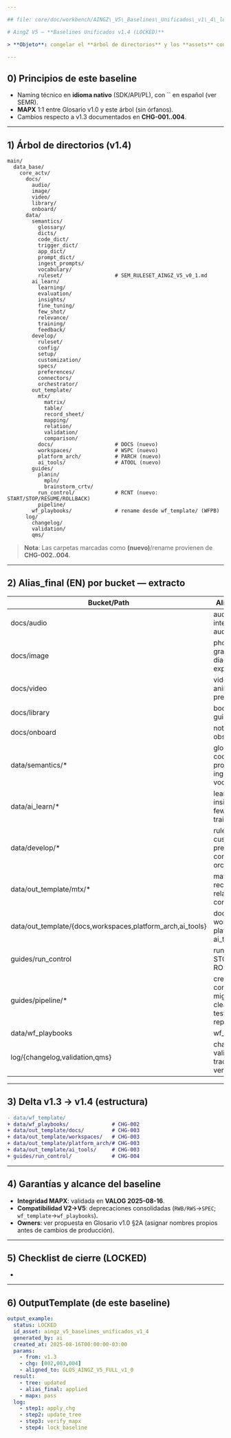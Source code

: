 ```yaml
---

## file: core/doc/workbench/AINGZ\_V5\_Baselines\_Unificados\_v1\_4\_locked.md code: ARB\_AST name: AINGZ\_V5\_Baselines\_Unificados version: v1.4 date: 2025-08-16 owner: AingZ\_Platform · QMS status: locked refs: baseline\_prev: core/doc/workbench/AINGZ\_V5\_Baselines\_Unificados\_v1\_3\_locked.md glosario\_final: main/data\_base/core\_actv/data/semantics/glossary/GLOS\_AINGZ\_V5\_FULL\_v1\_0.md sem\_ruleset: main/data\_base/core\_actv/data/semantics/ruleset/SEM\_RULESET\_AINGZ\_V5\_v0\_1.md chkp: main/data\_base/core\_actv/data/guides/planin/chkp/CHKP\_2025\_08\_16\_GLOSv1\_0.md valog: main/log/validation/VALOG\_GLOS\_AINGZ\_V5\_FULL\_2025\_08\_16.md triggers: [TRG\_AUDIT\_TL, TRG\_CONSOLIDATE\_TL] chg: [CHG-2025-08-16-001, CHG-2025-08-16-002, CHG-2025-08-16-003, CHG-2025-08-16-004] chk: CHK#baseline\_lock\_v1\_4 notes: "Snapshot **LOCKED**: árbol + assets + alias\_final en EN; alineado 1:1 a GLOS v1.0 (MAPX PASS)."

# AingZ V5 — **Baselines Unificados v1.4 (LOCKED)**

> **Objeto**: congelar el **árbol de directorios** y los **assets** con sus *alias\_final* como **fuente de verdad** para la Fase 2. Incluye **rename** y **altas** aprobadas en CHKP.

---
```


## 0) Principios de este baseline

- Naming técnico en **idioma nativo** (SDK/API/PL), con \`\` en español (ver SEMR).
- **MAPX** 1:1 entre Glosario v1.0 y este árbol (sin órfanos).
- Cambios respecto a v1.3 documentados en **CHG-001..004**.

---

## 1) Árbol de directorios (v1.4)

```text
main/
  data_base/
    core_actv/
      docs/
        audio/
        image/
        video/
        library/
        onboard/
      data/
        semantics/
          glossary/
          dicts/
          code_dict/
          trigger_dict/
          app_dict/
          prompt_dict/
          ingest_prompts/
          vocabulary/
          ruleset/                 # SEM_RULESET_AINGZ_V5_v0_1.md
        ai_learn/
          learning/
          evaluation/
          insights/
          fine_tuning/
          few_shot/
          relevance/
          training/
          feedback/
        develop/
          ruleset/
          config/
          setup/
          customization/
          specs/
          preferences/
          connectors/
          orchestrator/
        out_template/
          mtx/
            matrix/
            table/
            record_sheet/
            mapping/
            relation/
            validation/
            comparison/
          docs/                    # DOCS (nuevo)
          workspaces/              # WSPC (nuevo)
          platform_arch/           # PARCH (nuevo)
          ai_tools/                # ATOOL (nuevo)
        guides/
          planin/
            mpln/
            brainstorm_crtv/
          run_control/             # RCNT (nuevo: START/STOP/RESUME/ROLLBACK)
          pipeline/
        wf_playbooks/              # rename desde wf_template/ (WFPB)
      log/
        changelog/
        validation/
        qms/
```

> **Nota**: Las carpetas marcadas como **(nuevo)**/rename provienen de **CHG-002..004**.

---

## 2) Alias\_final (EN) por bucket — extracto

| Bucket/Path                                                   | Alias\_final (ejemplos)                                                                                          |
| ------------------------------------------------------------- | ---------------------------------------------------------------------------------------------------------------- |
| docs/audio                                                    | audio\_notes, meetings, interviews, podcast, audio\_from\_video                                                  |
| docs/image                                                    | photos, images, graphics, schematics, diagrams, blueprints, exploded\_views                                      |
| docs/video                                                    | videos, youtube, animations, presentations                                                                       |
| docs/library                                                  | books, manuals, guides, articles, papers                                                                         |
| docs/onboard                                                  | notes, messages, observations                                                                                    |
| data/semantics/\*                                             | glossary, trigger\_dict, code\_dict, app\_dict, prompt\_dict, ingest\_prompts, vocabulary                        |
| data/ai\_learn/\*                                             | learning, evaluation, insights, fine\_tuning, few\_shot, relevance, training, feedback                           |
| data/develop/\*                                               | ruleset, config, setup, customization, specs, preferences, connectors, orchestrator                              |
| data/out\_template/mtx/\*                                     | matrix, table, record\_sheet, mapping, relation, validation, comparison                                          |
| data/out\_template/{docs,workspaces,platform\_arch,ai\_tools} | docs\_template, workspace\_template, platform\_arch\_template, ai\_tool\_template                                |
| guides/run\_control                                           | run\_control (START, STOP, RESUME, ROLLBACK)                                                                     |
| guides/pipeline/\*                                            | creator, relev, audit, consolidation, migration, update, cleanup, validation, test, literal\_work, report, clone |
| data/wf\_playbooks                                            | wf\_playbook                                                                                                     |
| log/{changelog,validation,qms}                                | change\_log, validation\_log, traceability, cross\_ref, versioning                                               |

---

## 3) Delta v1.3 → v1.4 (estructura)

```diff
- data/wf_template/
+ data/wf_playbooks/              # CHG-002
+ data/out_template/docs/         # CHG-003
+ data/out_template/workspaces/   # CHG-003
+ data/out_template/platform_arch/# CHG-003
+ data/out_template/ai_tools/     # CHG-003
+ guides/run_control/             # CHG-004
```

---

## 4) Garantías y alcance del baseline

- **Integridad MAPX**: validada en **VALOG 2025-08-16**.
- **Compatibilidad V2→V5**: deprecaciones consolidadas (`RWB/RWS`→`SPEC`; `wf_template`→`wf_playbooks`).
- **Owners**: ver propuesta en Glosario v1.0 §2A (asignar nombres propios antes de cambios de producción).

---

## 5) Checklist de cierre (LOCKED)

-

---

## 6) OutputTemplate (de este baseline)

```yaml
output_example:
  status: LOCKED
  id_asset: aingz_v5_baselines_unificados_v1_4
  generated_by: ai
  created_at: 2025-08-16T00:00:00-03:00
  params:
    - from: v1.3
    - chg: [002,003,004]
    - aligned_to: GLOS_AINGZ_V5_FULL_v1_0
  result:
    - tree: updated
    - alias_final: applied
    - mapx: pass
  log:
    - step1: apply_chg
    - step2: update_tree
    - step3: verify_mapx
    - step4: lock_baseline
```

